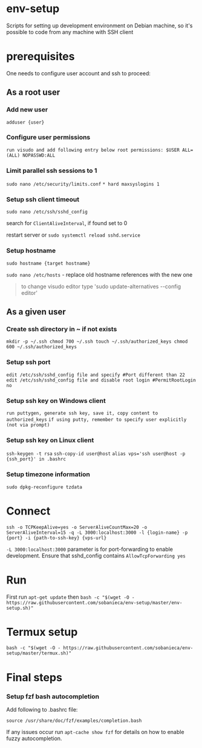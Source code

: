 # env-setup

Scripts for setting up development environment on Debian machine, so it's possible to code from any machine with SSH client

# prerequisites

One needs to configure user account and ssh to proceed:

## As a root user

### Add new user
`adduser {user}`

### Configure user permissions
`run visudo and add following entry below root permissions: $USER ALL=(ALL) NOPASSWD:ALL`

### Limit parallel ssh sessions to 1
`sudo nano /etc/security/limits.conf`
`* hard maxsyslogins 1`

### Setup ssh client timeout

`sudo nano /etc/ssh/sshd_config`

search for `ClientAliveInterval`, if found set to 0

restart server or `sudo systemctl reload sshd.service`

### Setup hostname

`sudo hostname {target hostname}`

`sudo nano /etc/hosts` - replace old hostname references with the new one

>to change visudo editor type 'sudo update-alternatives --config editor'

## As a given user

### Create ssh directory in ~ if not exists
`mkdir -p ~/.ssh
chmod 700 ~/.ssh
touch ~/.ssh/authorized_keys
chmod 600 ~/.ssh/authorized_keys`

### Setup ssh port
`edit /etc/ssh/sshd_config file and specify #Port different than 22`
`edit /etc/ssh/sshd_config file and disable root login #PermitRootLogin no`

### Setup ssh key on Windows client
`run puttygen, generate ssh key, save it, copy content to authorized_keys`
`if using putty, remember to specify user explicitly (not via prompt)`

### Setup ssh key on Linux client
`ssh-keygen -t rsa`
`ssh-copy-id user@host`
`alias vps='ssh user@host -p {ssh_port}' in .bashrc`

### Setup timezone information
`sudo dpkg-reconfigure tzdata`

# Connect

`ssh -o TCPKeepAlive=yes -o ServerAliveCountMax=20 -o ServerAliveInterval=15 -q -L 3000:localhost:3000 -l {login-name} -p {port} -i {path-to-ssh-key} {vps-url}`

`-L 3000:localhost:3000` parameter is for port-forwarding to enable development. Ensure that sshd_config contains `AllowTcpForwarding yes`

# Run

First run `apt-get update` then
`bash -c "$(wget -O - https://raw.githubusercontent.com/sobanieca/env-setup/master/env-setup.sh)"`

# Termux setup

`bash -c "$(wget -O - https://raw.githubusercontent.com/sobanieca/env-setup/master/termux.sh)"`

# Final steps

### Setup fzf bash autocompletion

Add following to .bashrc file:

`source /usr/share/doc/fzf/examples/completion.bash`

If any issues occur run `apt-cache show fzf` for details on how to enable fuzzy autocompletion.

